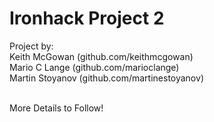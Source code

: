 <h1>Ironhack Project 2</h1>

<p> Project by:
<br> Keith McGowan (<a>github.com/keithmcgowan</a>)
<br> Mario C Lange (<a>github.com/marioclange</a>)
<br> Martin Stoyanov (<a>github.com/martinestoyanov</a>)

<br> More Details to Follow!
